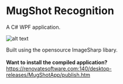 # MugShot Recognition
A C# WPF application.

![alt text](https://renovatesoftware.com:140/images/mugshotappscrnsht1.png)

Built using the opensource ImageSharp libary.\
\
**Want to install the compiled application?** https://renovatesoftware.com:140/desktop-releases/MugShotApp/publish.htm
